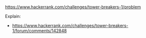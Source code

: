 https://www.hackerrank.com/challenges/tower-breakers-1/problem

Explain:

- https://www.hackerrank.com/challenges/tower-breakers-1/forum/comments/142848
